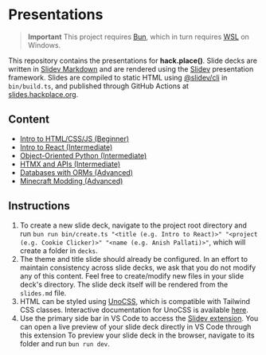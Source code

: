 # Presentations

> **Important**
> This project requires [Bun](https://bun.sh/), which in turn requires [WSL](https://learn.microsoft.com/en-us/windows/wsl/install) on Windows.

This repository contains the presentations for **hack.place()**. Slide decks are written in [Slidev Markdown](https://sli.dev/guide/syntax.html) and are rendered using the [Slidev](https://sli.dev/) presentation framework. Slides are compiled to static HTML using [@slidev/cli](https://sli.dev/guide/install.html#command-line-interface-cli) in `bin/build.ts`, and published through GitHub Actions at [slides.hackplace.org](https://slides.hackplace.org).

## Content

- [Intro to HTML/CSS/JS (Beginner)](https://slides.hackplace.org/intro-to-html-css-js)
- [Intro to React (Intermediate)](https://slides.hackplace.org/intro-to-react)
- [Object-Oriented Python (Intermediate)](https://slides.hackplace.org/object-oriented-python)
- [HTMX and APIs (Intermediate)](https://slides.hackplace.org/htmx-and-apis)
- [Databases with ORMs (Advanced)](https://slides.hackplace.org/databases-with-orms)
- [Minecraft Modding (Advanced)](https://slides.hackplace.org/minecraft-modding)

## Instructions

1. To create a new slide deck, navigate to the project root directory and run `bun run bin/create.ts "<title (e.g. Intro to React)>" "<project (e.g. Cookie Clicker)>" "<name (e.g. Anish Pallati)>"`, which will create a folder in `decks`.
2. The theme and title slide should already be configured. In an effort to maintain consistency across slide decks, we ask that you do not modify any of this content. Feel free to create/modify new files in your slide deck's directory. The slide deck itself will be rendered from the `slides.md` file.
3. HTML can be styled using [UnoCSS](https://sli.dev/custom/config-unocss.html), which is compatible with Tailwind CSS classes. Interactive documentation for UnoCSS is available [here](https://unocss.dev/interactive/).
4. Use the primary side bar in VS Code to access the [Slidev extension](https://marketplace.visualstudio.com/items?itemName=antfu.slidev). You can open a live preview of your slide deck directly in VS Code through this extension To preview your slide deck in the browser, navigate to its folder and run `bun run dev`.
